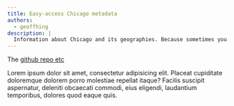 ```yaml
---
title: Easy-access Chicago metadata
authors:
  - geoffhing
description: |
  Information about Chicago and its geographies. Because sometimes you just need to loop through a list of Chicago neighborhoods.
---
```


The [github repo etc](https://github.com/newsapps/python-chicago)

Lorem ipsum dolor sit amet, consectetur adipisicing elit. Placeat cupiditate doloremque dolorem porro molestiae repellat itaque? Facilis suscipit aspernatur, deleniti obcaecati commodi, eius eligendi, laudantium temporibus, dolores quod eaque quis.

